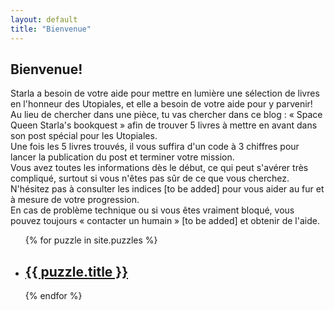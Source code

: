 ```yaml
---
layout: default
title: "Bienvenue"
---
```


## Bienvenue!
Starla a besoin de votre aide pour mettre en lumière une sélection de livres en l'honneur des Utopiales, et elle a besoin de votre aide pour y parvenir!<br>
Au lieu de chercher dans une pièce, tu vas chercher dans ce blog : « Space Queen Starla's bookquest » afin de trouver 5 livres à mettre en avant dans son post spécial pour les Utopiales.<br>
Une fois les 5 livres trouvés, il vous suffira d'un code à 3 chiffres pour lancer la publication du post et terminer votre mission.<br>
Vous avez toutes les informations dès le début, ce qui peut s'avérer très compliqué, surtout si vous n'êtes pas sûr de ce que vous cherchez. N'hésitez pas à consulter les indices [to be added] pour vous aider au fur et à mesure de votre progression.<br>
En cas de problème technique ou si vous êtes vraiment bloqué, vous pouvez toujours « contacter un humain » [to be added] et obtenir de l'aide.<br>

<ul>
  {% for puzzle in site.puzzles %}
    <li>
      <h2><a href="{{ puzzle.url }}">{{ puzzle.title }}</a></h2>
    </li>
  {% endfor %}
</ul>